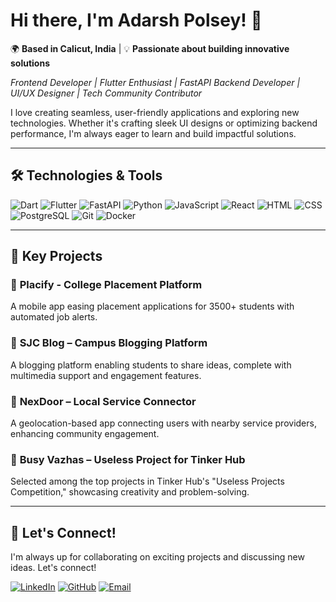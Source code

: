 # Hi there, I'm Adarsh Polsey! 👋

🌍 **Based in Calicut, India** | 💡 **Passionate about building innovative solutions**

*Frontend Developer | Flutter Enthusiast | FastAPI Backend Developer | UI/UX Designer | Tech Community Contributor*

I love creating seamless, user-friendly applications and exploring new technologies. Whether it's crafting sleek UI designs or optimizing backend performance, I'm always eager to learn and build impactful solutions.

---

## 🛠️ **Technologies & Tools**

![Dart](https://skillicons.dev/icons?i=dart)
![Flutter](https://skillicons.dev/icons?i=flutter)
![FastAPI](https://skillicons.dev/icons?i=fastapi)
![Python](https://skillicons.dev/icons?i=python)
![JavaScript](https://skillicons.dev/icons?i=javascript)
![React](https://skillicons.dev/icons?i=react)
![HTML](https://skillicons.dev/icons?i=html)
![CSS](https://skillicons.dev/icons?i=css)
![PostgreSQL](https://skillicons.dev/icons?i=postgresql)
![Git](https://skillicons.dev/icons?i=git)
![Docker](https://skillicons.dev/icons?i=docker)

---

## 🚀 **Key Projects**

### 🔹 **Placify - College Placement Platform**
A mobile app easing placement applications for 3500+ students with automated job alerts.

### 🔹 **SJC Blog – Campus Blogging Platform**
A blogging platform enabling students to share ideas, complete with multimedia support and engagement features.

### 🔹 **NexDoor – Local Service Connector**
A geolocation-based app connecting users with nearby service providers, enhancing community engagement.

### 🔹 **Busy Vazhas – Useless Project for Tinker Hub**
Selected among the top projects in Tinker Hub's "Useless Projects Competition," showcasing creativity and problem-solving.

---

## 🌟 **Let's Connect!**

I'm always up for collaborating on exciting projects and discussing new ideas. Let's connect!

[![LinkedIn](https://img.shields.io/badge/-LinkedIn-0A66C2?style=flat-square&logo=linkedin&logoColor=white)](https://www.linkedin.com/in/adarsh-polsey/)
[![GitHub](https://img.shields.io/badge/-GitHub-181717?style=flat-square&logo=github&logoColor=white)](https://github.com/Adarsh-Polsey)
[![Email](https://img.shields.io/badge/-Email-D14836?style=flat-square&logo=gmail&logoColor=white)](mailto:adarshpolsey7@gmail.com)

